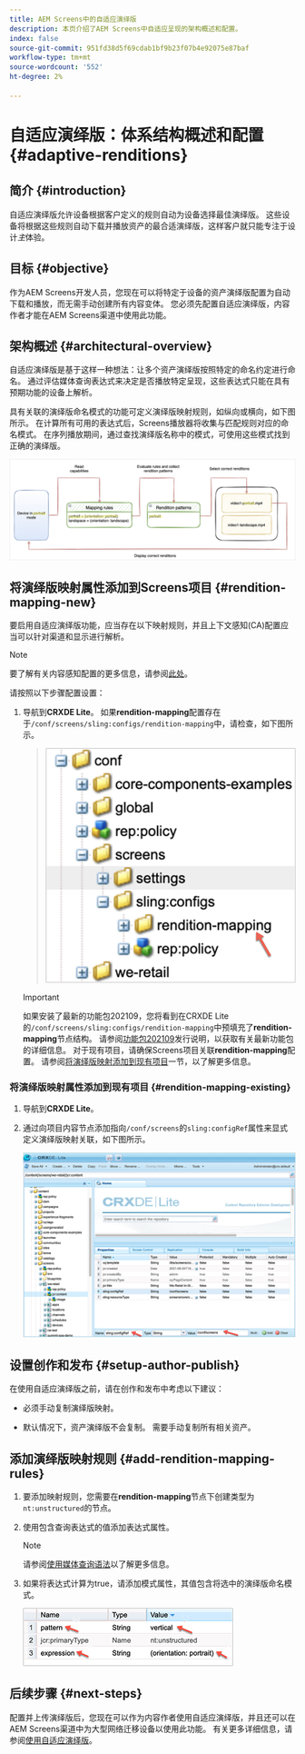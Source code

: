```yaml
---
title: AEM Screens中的自适应演绎版
description: 本页介绍了AEM Screens中自适应呈现的架构概述和配置。
index: false
source-git-commit: 951fd38d5f69cdab1bf9b23f07b4e92075e87baf
workflow-type: tm+mt
source-wordcount: '552'
ht-degree: 2%

---
```



# 自适应演绎版：体系结构概述和配置 {#adaptive-renditions}

## 简介 {#introduction}

自适应演绎版允许设备根据客户定义的规则自动为设备选择最佳演绎版。 这些设备将根据这些规则自动下载并播放资产的最合适演绎版，这样客户就只能专注于设计&#x200B;*主*&#x200B;体验。

## 目标 {#objective}

作为AEM Screens开发人员，您现在可以将特定于设备的资产演绎版配置为自动下载和播放，而无需手动创建所有内容变体。 您必须先配置自适应演绎版，内容作者才能在AEM Screens渠道中使用此功能。

## 架构概述 {#architectural-overview}

自适应演绎版是基于这样一种想法：让多个资产演绎版按照特定的命名约定进行命名。 通过评估媒体查询表达式来决定是否播放特定呈现，这些表达式只能在具有预期功能的设备上解析。

具有关联的演绎版命名模式的功能可定义演绎版映射规则，如纵向或横向，如下图所示。 在计算所有可用的表达式后，Screens播放器将收集与匹配规则对应的命名模式。 在序列播放期间，通过查找演绎版名称中的模式，可使用这些模式找到正确的演绎版。

![图像](/help/user-guide/assets/adaptive-renditions/adaptive-renditions.png)

## 将演绎版映射属性添加到Screens项目 {#rendition-mapping-new}

要启用自适应演绎版功能，应当存在以下映射规则，并且上下文感知(CA)配置应当可以针对渠道和显示进行解析。

>[!NOTE]
>要了解有关内容感知配置的更多信息，请参阅[此处](https://sling.apache.org/documentation/bundles/context-aware-configuration/context-aware-configuration.html)。

请按照以下步骤配置设置：

1. 导航到&#x200B;**CRXDE Lite**。 如果&#x200B;**rendition-mapping**&#x200B;配置存在于`/conf/screens/sling:configs/rendition-mapping`中，请检查，如下图所示。

   >![图像](/help/user-guide/assets/adaptive-renditions/mapping-rules1.png)

   >[!IMPORTANT]
   >如果安装了最新的功能包202109，您将看到在CRXDE Lite的`/conf/screens/sling:configs/rendition-mapping`中预填充了&#x200B;**rendition-mapping**&#x200B;节点结构。 请参阅[功能包202109](/help/user-guide/release-notes-fp-202109.md)发行说明，以获取有关最新功能包的详细信息。
   >对于现有项目，请确保Screens项目关联&#x200B;**rendition-mapping**&#x200B;配置。 请参阅[将演绎版映射添加到现有项目](#rendition-mapping-existing)一节，以了解更多信息。

### 将演绎版映射属性添加到现有项目 {#rendition-mapping-existing}

1. 导航到&#x200B;**CRXDE Lite**。

1. 通过向项目内容节点添加指向`/conf/screens`的`sling:configRef`属性来显式定义演绎版映射关联，如下图所示。

   ![图像](/help/user-guide/assets/adaptive-renditions/renditon-mapping2.png)


## 设置创作和发布 {#setup-author-publish}

在使用自适应演绎版之前，请在创作和发布中考虑以下建议：

* 必须手动复制演绎版映射。

* 默认情况下，资产演绎版不会复制。 需要手动复制所有相关资产。

## 添加演绎版映射规则 {#add-rendition-mapping-rules}

1. 要添加映射规则，您需要在&#x200B;**rendition-mapping**&#x200B;节点下创建类型为`nt:unstructured`的节点。

1. 使用包含查询表达式的值添加表达式属性。

   >[!NOTE]
   >请参阅[使用媒体查询语法](https://developer.mozilla.org/en-US/docs/Web/CSS/Media_Queries/Using_media_queries)以了解更多信息。

1. 如果将表达式计算为true，请添加模式属性，其值包含将选中的演绎版命名模式。

   ![图像](/help/user-guide/assets/adaptive-renditions/mapping-rules4.png)


## 后续步骤 {#next-steps}

配置并上传演绎版后，您现在可以作为内容作者使用自适应演绎版，并且还可以在AEM Screens渠道中为大型网络迁移设备以使用此功能。 有关更多详细信息，请参阅[使用自适应演绎版](/help/user-guide/using-adaptive-renditions.md)。
